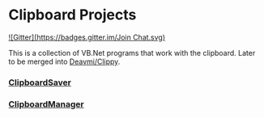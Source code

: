 Clipboard Projects
==============
[![Gitter](https://badges.gitter.im/Join Chat.svg)](https://gitter.im/Walkman100/Clipboard-Projects?utm_source=badge&utm_medium=badge&utm_campaign=pr-badge&utm_content=badge)

This is a collection of VB.Net programs that work with the clipboard. Later to be merged into [Deavmi/Clippy](http://github.com/Deavmi/Clippy).

### [ClipboardSaver](https://github.com/Walkman100/Clipboard-Projects/blob/master/ClipboardSaver/README.md)

### [ClipboardManager](https://github.com/Walkman100/Clipboard-Projects/blob/master/ClipboardManager/README.md)

